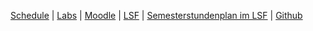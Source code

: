 
<a href="{{ site.baseurl }}/ws2017/info3/schedule">Schedule</a>
| <a href="{{ site.baseurl }}/ws2017/info3/labs">Labs</a>
| <a href="https://moodle.htw-berlin.de/course/view.php?id=14389">Moodle</a>
| <a href="https://lsf.htw-berlin.de/qisserver/rds?state=wsearchv&search=2&veranstaltung.veranstid=131704">LSF</a>
| <a href="https://lsf.htw-berlin.de/qisserver/rds?state=wplan&act=stg&pool=stg&show=plan&P.vx=kurz&r_zuordabstgv.semvonint=3&r_zuordabstgv.sembisint=3&missing=allTerms&k_abstgv.abstgvnr=231">Semesterstundenplan im LSF</a>
| <a href="https://github.com/htw-imi-info3">Github</a>
